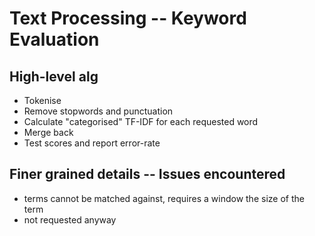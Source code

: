 # Text Processing -- Keyword Evaluation

## High-level alg
+ Tokenise
+ Remove stopwords and punctuation
+ Calculate "categorised" TF-IDF for each requested word
+ Merge back
+ Test scores and report error-rate

## Finer grained details -- Issues encountered
+ terms cannot be matched against, requires a window the size of the term
 + not requested anyway

